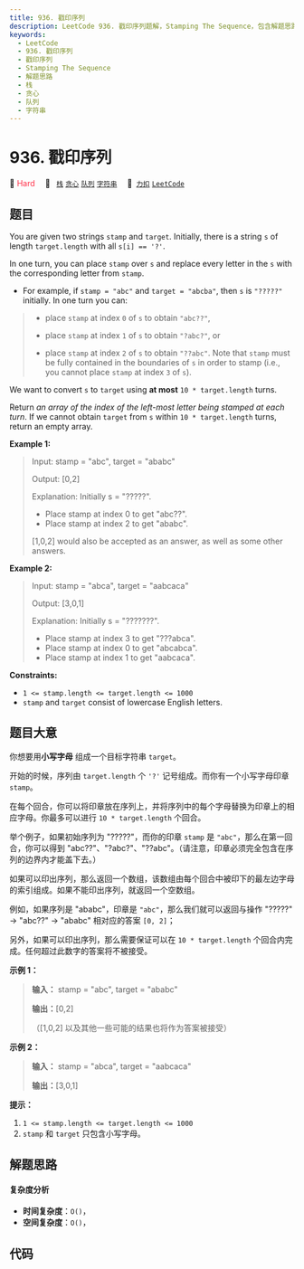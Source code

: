 ```yaml
---
title: 936. 戳印序列
description: LeetCode 936. 戳印序列题解，Stamping The Sequence，包含解题思路、复杂度分析以及完整的 JavaScript 代码实现。
keywords:
  - LeetCode
  - 936. 戳印序列
  - 戳印序列
  - Stamping The Sequence
  - 解题思路
  - 栈
  - 贪心
  - 队列
  - 字符串
---
```


# 936. 戳印序列

🔴 <font color=#ff334b>Hard</font>&emsp; 🔖&ensp; [`栈`](/tag/stack.md) [`贪心`](/tag/greedy.md) [`队列`](/tag/queue.md) [`字符串`](/tag/string.md)&emsp; 🔗&ensp;[`力扣`](https://leetcode.cn/problems/stamping-the-sequence) [`LeetCode`](https://leetcode.com/problems/stamping-the-sequence)

## 题目

You are given two strings `stamp` and `target`. Initially, there is a string
`s` of length `target.length` with all `s[i] == '?'`.

In one turn, you can place `stamp` over `s` and replace every letter in the
`s` with the corresponding letter from `stamp`.

  * For example, if `stamp = "abc"` and `target = "abcba"`, then `s` is `"?????"` initially. In one turn you can: 
> 
> * place `stamp` at index `0` of `s` to obtain `"abc??"`,
> 
> * place `stamp` at index `1` of `s` to obtain `"?abc?"`, or
> 
> * place `stamp` at index `2` of `s` to obtain `"??abc"`.
Note that `stamp` must be fully contained in the boundaries of `s` in order to
stamp (i.e., you cannot place `stamp` at index `3` of `s`).

We want to convert `s` to `target` using **at most** `10 * target.length`
turns.

Return _an array of the index of the left-most letter being stamped at each
turn_. If we cannot obtain `target` from `s` within `10 * target.length`
turns, return an empty array.



**Example 1:**

> Input: stamp = "abc", target = "ababc"
> 
> Output: [0,2]
> 
> Explanation: Initially s = "?????".
> - Place stamp at index 0 to get "abc??".
> - Place stamp at index 2 to get "ababc".
> 
> [1,0,2] would also be accepted as an answer, as well as some other answers.

**Example 2:**

> Input: stamp = "abca", target = "aabcaca"
> 
> Output: [3,0,1]
> 
> Explanation: Initially s = "???????".
> - Place stamp at index 3 to get "???abca".
> - Place stamp at index 0 to get "abcabca".
> - Place stamp at index 1 to get "aabcaca".

**Constraints:**

  * `1 <= stamp.length <= target.length <= 1000`
  * `stamp` and `target` consist of lowercase English letters.


## 题目大意

你想要用**小写字母** 组成一个目标字符串 `target`。

开始的时候，序列由 `target.length` 个 `'?'` 记号组成。而你有一个小写字母印章 `stamp`。

在每个回合，你可以将印章放在序列上，并将序列中的每个字母替换为印章上的相应字母。你最多可以进行 `10 * target.length`  个回合。

举个例子，如果初始序列为 "?????"，而你的印章 `stamp` 是 `"abc"`，那么在第一回合，你可以得到
"abc??"、"?abc?"、"??abc"。（请注意，印章必须完全包含在序列的边界内才能盖下去。）

如果可以印出序列，那么返回一个数组，该数组由每个回合中被印下的最左边字母的索引组成。如果不能印出序列，就返回一个空数组。

例如，如果序列是 "ababc"，印章是 `"abc"`，那么我们就可以返回与操作 "?????" -> "abc??" -> "ababc" 相对应的答案
`[0, 2]`；

另外，如果可以印出序列，那么需要保证可以在 `10 * target.length` 个回合内完成。任何超过此数字的答案将不被接受。



**示例 1：**

> 
> 
> 
> 
> 
> **输入：** stamp = "abc", target = "ababc"
> 
> **输出：**[0,2]
> 
> （[1,0,2] 以及其他一些可能的结果也将作为答案被接受）
> 
> 

**示例 2：**

> 
> 
> 
> 
> 
> **输入：** stamp = "abca", target = "aabcaca"
> 
> **输出：**[3,0,1]
> 
> 



**提示：**

  1. `1 <= stamp.length <= target.length <= 1000`
  2. `stamp` 和 `target` 只包含小写字母。


## 解题思路

#### 复杂度分析

- **时间复杂度**：`O()`，
- **空间复杂度**：`O()`，

## 代码

```javascript

```